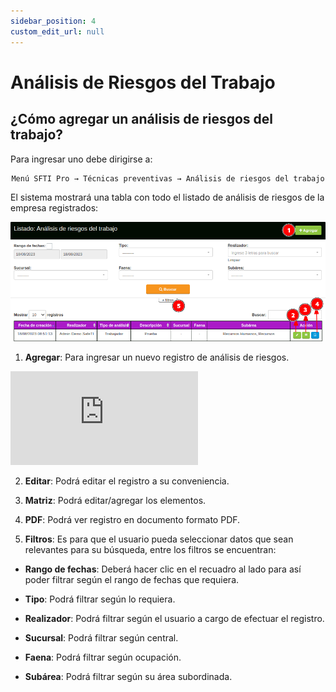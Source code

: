 ```yaml
---
sidebar_position: 4
custom_edit_url: null
---
```

# Análisis de Riesgos del Trabajo
## ¿Cómo agregar un análisis de riesgos del trabajo?
Para ingresar uno debe dirigirse a: 

<div align="center">

```bash
Menú SFTI Pro → Técnicas preventivas → Análisis de riesgos del trabajo
```
</div>
 
 El sistema mostrará una tabla con todo el listado de análisis de riesgos de la empresa registrados:

 <div align="center">

![Inicio](/img/img_manual/img_tecnicas_preventivas/2023-08-18_10-00.png)

</div>


1. **Agregar**: Para ingresar un nuevo registro de análisis de riesgos.

<div class="video-responsive">

<iframe src="https://www.youtube.com/embed/0zyfFr9Evuo/?rel=0" title="YouTube video player" frameborder="0" allow="accelerometer; autoplay; clipboard-write; encrypted-media; gyroscope; picture-in-picture; web-share" allowfullscreen></iframe>

</div>

2. **Editar**: Podrá editar el registro a su conveniencia.

3. **Matriz**: Podrá editar/agregar los elementos.

4. **PDF**: Podrá ver registro en documento formato PDF.

5. **Filtros**: Es para que el usuario pueda seleccionar datos que sean relevantes para su búsqueda, entre los filtros se encuentran:

* **Rango de fechas**: Deberá hacer clic en el recuadro al lado para así poder filtrar según el rango de fechas que requiera.

* **Tipo**: Podrá filtrar según lo requiera.

* **Realizador**: Podrá filtrar según el usuario a cargo de efectuar el registro.

* **Sucursal**: Podrá filtrar según central.

* **Faena**: Podrá filtrar según ocupación.

* **Subárea**: Podrá filtrar según su área subordinada.